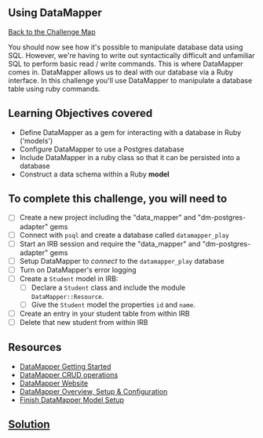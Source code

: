 ## Using DataMapper

[Back to the Challenge Map](00_challenge_map.md)

You should now see how it's possible to manipulate database data using SQL. However, we're having to write out syntactically difficult and unfamiliar SQL to perform basic read / write commands. This is where DataMapper comes in. DataMapper allows us to deal with our database via a Ruby interface. In this challenge you'll use DataMapper to manipulate a database table using ruby commands.

## Learning Objectives covered

* Define DataMapper as a gem for interacting with a database in Ruby ('models')
* Configure DataMapper to use a Postgres database
* Include DataMapper in a ruby class so that it can be persisted into a database
* Construct a data schema within a Ruby **model**

## To complete this challenge, you will need to

- [ ] Create a new project including the "data_mapper" and "dm-postgres-adapter" gems
- [ ] Connect with `psql` and create a database called `datamapper_play`
- [ ] Start an IRB session and require the "data_mapper" and "dm-postgres-adapter" gems
- [ ] Setup DataMapper to *connect* to the `datamapper_play` database
- [ ] Turn on DataMapper's error logging
- [ ] Create a `Student` model in IRB:
  - [ ] Declare a `Student` class and include the module `DataMapper::Resource`.
  - [ ] Give the `Student` model the properties `id` and `name`.
- [ ] Create an entry in your student table from within IRB
- [ ] Delete that new student from within IRB

## Resources

* [DataMapper Getting Started](http://datamapper.org/getting-started.html)
* [DataMapper CRUD operations](http://datamapper.org/docs/create_and_destroy.html)
* [DataMapper Website](http://datamapper.org/)
* [DataMapper Overview, Setup & Configuration](http://www.rubydoc.info/github/datamapper/dm-core/DataMapper)
* [Finish DataMapper Model Setup ](http://www.rubydoc.info/github/datamapper/dm-core/DataMapper/Model#finalize-instance_method)

## [Solution](solutions/06.md)
